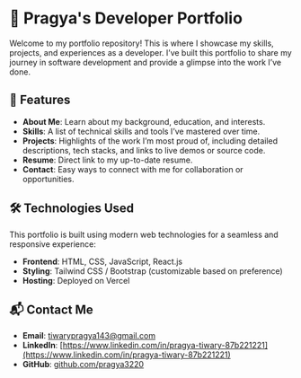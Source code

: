 # 🚀 Pragya's Developer Portfolio  

Welcome to my portfolio repository! This is where I showcase my skills, projects, and experiences as a developer. I’ve built this portfolio to share my journey in software development and provide a glimpse into the work I’ve done.  

## 🌟 Features  

- **About Me**: Learn about my background, education, and interests.  
- **Skills**: A list of technical skills and tools I’ve mastered over time.  
- **Projects**: Highlights of the work I’m most proud of, including detailed descriptions, tech stacks, and links to live demos or source code.  
- **Resume**: Direct link to my up-to-date resume.  
- **Contact**: Easy ways to connect with me for collaboration or opportunities.  

## 🛠️ Technologies Used  

This portfolio is built using modern web technologies for a seamless and responsive experience:  
- **Frontend**: HTML, CSS, JavaScript, React.js  
- **Styling**: Tailwind CSS / Bootstrap (customizable based on preference)  
- **Hosting**: Deployed on Vercel  


## 📬 Contact Me  

- **Email**: [tiwarypragya143@gmail.com](mailto:your-tiwarypragya143@gmail.com)  
- **LinkedIn**: [https://www.linkedin.com/in/pragya-tiwary-87b221221](https://www.linkedin.com/in/pragya-tiwary-87b221221)  
- **GitHub**: [github.com/pragya3220](https://github.com/pragya3220)  


